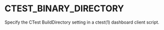   

# CTEST_BINARY_DIRECTORY  
Specify the CTest BuildDirectory setting
in a ctest(1) dashboard client script.  

